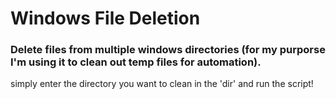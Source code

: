 # Windows File Deletion 
### Delete files from multiple windows directories (for my purporse I'm using it to clean out temp files for automation).
simply enter the directory you want to clean in the 'dir' and run the script!
